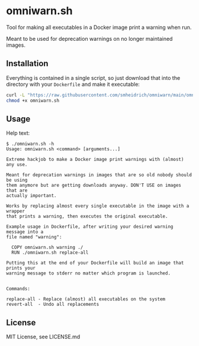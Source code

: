 # omniwarn.sh

Tool for making all executables in a Docker image print a warning when run.

Meant to be used for deprecation warnings on no longer maintained images.

## Installation

Everything is contained in a single script, so just download that into the
directory with your `Dockerfile` and make it executable:

```bash
curl -L "https://raw.githubusercontent.com/smheidrich/omniwarn/main/omniwarn.sh" -o omniwarn.sh
chmod +x omniwarn.sh
```

## Usage

Help text:

```
$ ./omniwarn.sh -h
Usage: omniwarn.sh <command> [arguments...]

Extreme hackjob to make a Docker image print warnings with (almost) any use.

Meant for deprecation warnings in images that are so old nobody should be using
them anymore but are getting downloads anyway. DON'T USE on images that are
actually important.

Works by replacing almost every single executable in the image with a wrapper
that prints a warning, then executes the original executable.

Example usage in Dockerfile, after writing your desired warning message into a
file named "warning":

  COPY omniwarn.sh warning ./
  RUN ./omniwarn.sh replace-all

Putting this at the end of your Dockerfile will build an image that prints your
warning message to stderr no matter which program is launched.


Commands:

replace-all - Replace (almost) all executables on the system
revert-all  - Undo all replacements
```

## License

MIT License, see LICENSE.md
